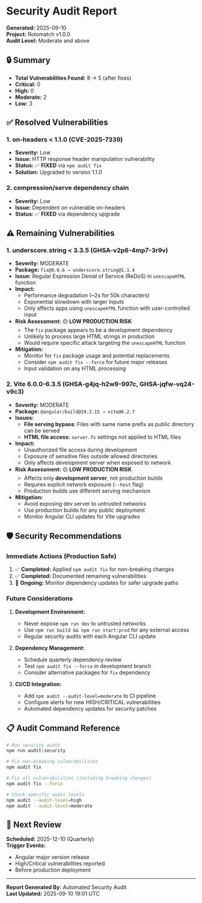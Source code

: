 # Security Audit Report

**Generated:** 2025-09-10  
**Project:** Rotomatch v1.0.0  
**Audit Level:** Moderate and above

## 🔒 Summary

- **Total Vulnerabilities Found:** 8 → 5 (after fixes)
- **Critical:** 0 
- **High:** 0
- **Moderate:** 2
- **Low:** 3

## ✅ Resolved Vulnerabilities

### 1. on-headers < 1.1.0 (CVE-2025-7339)
- **Severity:** Low
- **Issue:** HTTP response header manipulation vulnerability
- **Status:** ✅ **FIXED** via `npm audit fix`
- **Solution:** Upgraded to version 1.1.0

### 2. compression/serve dependency chain
- **Severity:** Low  
- **Issue:** Dependent on vulnerable on-headers
- **Status:** ✅ **FIXED** via dependency upgrade

## ⚠️ Remaining Vulnerabilities

### 1. underscore.string < 3.3.5 (GHSA-v2p6-4mp7-3r9v)
- **Severity:** MODERATE
- **Package:** `fix@0.0.6 → underscore.string@1.1.4`
- **Issue:** Regular Expression Denial of Service (ReDoS) in `unescapeHTML` function
- **Impact:** 
  - Performance degradation (~2s for 50k characters)
  - Exponential slowdown with larger inputs
  - Only affects apps using `unescapeHTML` function with user-controlled input
- **Risk Assessment:** 🟡 **LOW PRODUCTION RISK**
  - The `fix` package appears to be a development dependency
  - Unlikely to process large HTML strings in production
  - Would require specific attack targeting the `unescapeHTML` function
- **Mitigation:** 
  - Monitor for `fix` package usage and potential replacements
  - Consider `npm audit fix --force` for future major releases
  - Input validation on any HTML processing

### 2. Vite 6.0.0-6.3.5 (GHSA-g4jq-h2w9-997c, GHSA-jqfw-vq24-v9c3)
- **Severity:** MODERATE  
- **Package:** `@angular/build@19.2.15 → vite@6.2.7`
- **Issues:**
  - **File serving bypass:** Files with same name prefix as public directory can be served
  - **HTML file access:** `server.fs` settings not applied to HTML files
- **Impact:**
  - Unauthorized file access during development
  - Exposure of sensitive files outside allowed directories
  - Only affects development server when exposed to network
- **Risk Assessment:** 🟡 **LOW PRODUCTION RISK**
  - Affects only **development server**, not production builds
  - Requires explicit network exposure (`--host` flag)
  - Production builds use different serving mechanism
- **Mitigation:**
  - Avoid exposing dev server to untrusted networks
  - Use production builds for any public deployment
  - Monitor Angular CLI updates for Vite upgrades

## 🛡️ Security Recommendations

### Immediate Actions (Production Safe)
1. ✅ **Completed:** Applied `npm audit fix` for non-breaking changes
2. ✅ **Completed:** Documented remaining vulnerabilities
3. 🔄 **Ongoing:** Monitor dependency updates for safer upgrade paths

### Future Considerations
1. **Development Environment:**
   - Never expose `npm run dev` to untrusted networks
   - Use `npm run build && npm run start:prod` for any external access
   - Regular security audits with each Angular CLI update

2. **Dependency Management:**
   - Schedule quarterly dependency review
   - Test `npm audit fix --force` in development branch
   - Consider alternative packages for `fix` dependency

3. **CI/CD Integration:**
   - Add `npm audit --audit-level=moderate` to CI pipeline
   - Configure alerts for new HIGH/CRITICAL vulnerabilities
   - Automated dependency updates for security patches

## 📋 Audit Command Reference

```bash
# Run security audit
npm run audit:security

# Fix non-breaking vulnerabilities  
npm audit fix

# Fix all vulnerabilities (including breaking changes)
npm audit fix --force

# Check specific audit levels
npm audit --audit-level=high
npm audit --audit-level=moderate
```

## 🔄 Next Review

**Scheduled:** 2025-12-10 (Quarterly)  
**Trigger Events:**
- Angular major version release
- High/Critical vulnerabilities reported
- Before production deployment

---

**Report Generated By:** Automated Security Audit  
**Last Updated:** 2025-09-10 19:01 UTC
